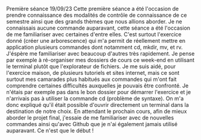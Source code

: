 Première séance 19/09/23
Cette première séance a été l'occasion de prendre connaissance des modalités de contrôle de connaissance de ce semestre ainsi que des grands thèmes que nous allions aborder. Je ne connaissais aucune commande auparavant, cette séance a été l'occasion de me familiariser avec certaines d'entre elles. C'est surtout l'exercice donné (créer une arborescence) qui m'a permit de réellement mettre en application plusieurs  commandes dont notamment cd, mkdir, mv, et rv. J'éspère me familiariser avec beaucoup d'autres très rapidement. Je pense par exemple à ré-organiser mes dossiers de cours ce week-end en utilisant le terminal plutôt que l'explorateur de fichiers. Je me suis aidé, pour l'exercice maison, de plusieurs tutoriels et sites internet, mais ce sont surtout mes camarades plus habitués aux commandes qui m'ont fait comprendre certaines difficultés auxquelles je pouvais être confronté. Je n'étais par exemple pas dans le bon dossier pour démarrer l'exercice et je n'arrivais pas à utiliser la commande cd (problème de syntaxe). On m'a donc expliqué qu'il était possible d'ouvrir directement un terminal dans la destination de notre choix. En attendant le prochain cours, afin de mieux aborder le projet final, j'essaie de me familiariser avec de nouvelles commandes ainsi qu'avec Github que je n'ai également jamais utilisé auparavant. Ce n'est que le début !
